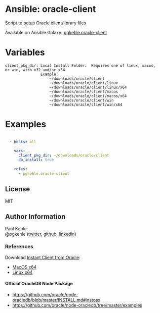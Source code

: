 # Ansible: oracle-client

Script to setup Oracle client/library files

Available on Ansible Galaxy: [pgkehle.oracle-client](https://galaxy.ansible.com/pgkehle/oracle-client)

# Variables

    client_pkg_dir: Local Install Folder.  Requires one of linux, macos, or win, with x32 and/or x64.
                    Example: 
                        ~/downloads/oracle/client
                        ~/downloads/oracle/client/linux
                        ~/downloads/oracle/client/linux/x64
                        ~/downloads/oracle/client/macos
                        ~/downloads/oracle/client/macos/x64
                        ~/downloads/oracle/client/win
                        ~/downloads/oracle/client/win/x64
    

# Examples

```YAML

  - hosts: all

    vars: 
      client_pkg_dir: ~/downloads/oracle/client
      do_install: true
    
    roles:
      - pgkehle.oracle-client
```

## License

MIT

## Author Information

Paul Kehle  
@pgkehle ([twitter](https://twitter.com/pgkehle), [github](https://github.com/pgkehle), [linkedin](https://www.linkedin.com/in/pgkehle))

### References

Download [Instant Client from Oracle](http://www.oracle.com/technetwork/database/features/instant-client/index-097480.html):
* [MacOS x64](http://www.oracle.com/technetwork/topics/intel-macsoft-096467.html)
* [Linux x64](http://www.oracle.com/technetwork/topics/linuxx86-64soft-092277.html)
    
#### Official OracleDB Node Package
* https://github.com/oracle/node-oracledb/blob/master/INSTALL.md#instosx
* https://github.com/oracle/node-oracledb/tree/master/examples
